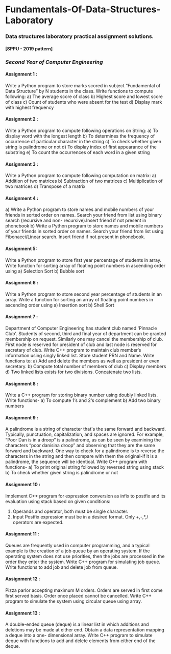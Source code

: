# Fundamentals-Of-Data-Structures-Laboratory
### Data structures laboratory practical assignment solutions.
#### [SPPU - 2019 pattern]
### *Second Year of Computer Engineering*

#### Assignment 1 : 
Write a Python program to store marks scored in subject “Fundamental of Data Structure” by N students in the class. Write functions to compute following:
a) The average score of class
b) Highest score and lowest score of class
c) Count of students who were absent for the test
d) Display mark with highest frequency

#### Assignment 2 :
Write a Python program to compute following operations on String:
a) To display word with the longest length
b) To determines the frequency of occurrence of particular character in the string
c) To check whether given string is palindrome or not
d) To display index of first appearance of the substring
e) To count the occurrences of each word in a given string
 
#### Assignment 3 :
Write a Python program to compute following computation on matrix:
a) Addition of two matrices
b) Subtraction of two matrices 
c) Multiplication of two matrices 
d) Transpose of a matrix

#### Assignment 4 : 
a) Write a Python program to store names and mobile numbers of your friends in sorted order on names. Search your friend from list using binary search (recursive and non- recursive).Insert friend if not present in phonebook
b) Write a Python program to store names and mobile numbers of your friends in sorted order on names. Search your friend from list using Fibonacci/Linear search. Insert friend if not present in phonebook.

#### Assignment 5: 
Write a Python program to store first year percentage of students in array. Write function for sorting array of floating point numbers in ascending order using
a) Selection Sort
b) Bubble sort

#### Assignment 6 : 
Write a Python program to store second year percentage of students in an array. Write a function for sorting an array of floating point numbers in ascending order using
a) Insertion sort
b) Shell Sort 

#### Assignment 7 : 
Department of Computer Engineering has student club named 'Pinnacle Club'. Students of second, third and final year of department can be granted membership on request. Similarly one may cancel the membership of club. First node is reserved for president of club and last node is reserved for secretary of club. 
Write C++ program to maintain club member‘s information using singly linked list. Store student PRN and Name. Write functions to:
a) Add and delete the members as well as president or even secretary.
b) Compute total number of members of club
c) Display members
d) Two linked lists exists for two divisions. Concatenate two lists.
 
#### Assignment 8 : 
Write a C++ program for storing binary number using doubly linked lists. Write functions-
a) To compute 1‘s and 2‘s complement
b) Add two binary numbers

#### Assignment 9 :
A palindrome is a string of character that's the same forward and backward. Typically, punctuation, capitalization, and spaces are ignored. For example, “Poor Dan is
in a droop” is a palindrome, as can be seen by examining the characters “poor danisina droop” and observing that they are the same forward and backward. One way to 
check for a palindrome is to reverse the characters in the string and then compare with them the original-if it is a palindrome, the sequence will be identical. 
Write C++ program with functions-
a) To print original string followed by reversed string using stack
b) To check whether given string is palindrome or not

#### Assignment 10 :
Implement C++ program for expression conversion as infix to postfix and its evaluation using stack based on given conditions:
1. Operands and operator, both must be single character.
2. Input Postfix expression must be in a desired format.
Only +,-,*,/ operators are expected.

#### Assignment 11 : 
Queues are frequently used in computer programming, and a typical example is the creation of a job queue by an operating system. If the operating system does not use priorities, then the jobs are processed in the order they enter the system. Write C++ program for simulating job queue. Write functions to add job and delete job from queue.

#### Assignment 12 :
Pizza parlor accepting maximum M orders. Orders are served in first come first served basis. Order once placed cannot be cancelled. Write C++ program to simulate the system using circular queue using array.

#### Assignment 13 :
A double-ended queue (deque) is a linear list in which additions and deletions may be made at either end. Obtain a data representation mapping a deque into a one- dimensional array. Write C++ program to simulate deque with functions to add and delete elements from either end of the deque.
